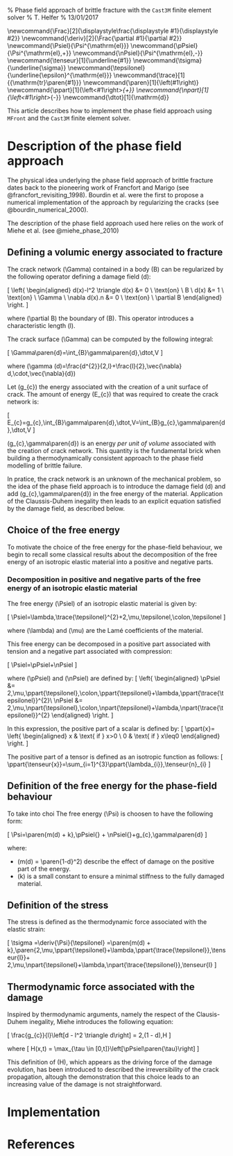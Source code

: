 % Phase field approach of brittle fracture with the `Cast3M` finite element solver
% T. Helfer
% 13/01/2017

\newcommand{\Frac}[2]{\displaystyle\frac{\displaystyle #1}{\displaystyle #2}}
\newcommand{\deriv}[2]{\Frac{\partial #1}{\partial #2}}
\newcommand{\Psiel}{\Psi^{\mathrm{el}}}
\newcommand{\pPsiel}{\Psi^{\mathrm{el}\,+}}
\newcommand{\nPsiel}{\Psi^{\mathrm{el}\,-}}
\newcommand{\tenseur}[1]{\underline{#1}}
\newcommand{\tsigma}{\underline{\sigma}}
\newcommand{\tepsilonel}{\underline{\epsilon}^{\mathrm{el}}}
\newcommand{\trace}[1]{{\mathrm{tr}\paren{#1}}}
\newcommand{\paren}[1]{\left(#1\right)}
\newcommand{\ppart}[1]{\left<#1\right>_{+}}
\newcommand{\npart}[1]{\left<#1\right>_{-}}
\newcommand{\dtot}[1]{\mathrm{d}}

This article describes how to implement the phase field approach using
`MFront` and the `Cast3M` finite element solver.

# Description of the phase field approach

The physical idea underlying the phase field approach of brittle
fracture dates back to the pioneering work of Francfort and Marigo
(see @francfort_revisiting_1998). Bourdin et al. were the first to
propose a numerical implementation of the approach by regularizing the
cracks (see @bourdin_numerical_2000).

The description of the phase field approach used here relies on the
work of Miehe et al. (see @miehe_phase_2010)

## Defining a volumic energy associated to fracture

The crack network \(\Gamma\) contained in a body \(B\) can be
regularized by the following operator defining a damage field \(d\):

\[
  \left\{
    \begin{aligned}
      d(x)-l^2 \triangle d(x) &= 0 \ \text{on} \ B \\
      d(x) &= 1 \ \text{on} \ \Gamma \\
      \nabla d(x).n &= 0 \ \text{on} \ \partial B
    \end{aligned}
  \right.
\]

where (\partial B\) the boundary of \(B\). This operator introduces a
characteristic length \(l\).

The crack surface \(\Gamma\) can be computed by the following
integral:

\[
\Gamma\paren{d}=\int_{B}\gamma\paren{d}\,\dtot\,V
\]

where \(\gamma (d)=\frac{d^{2}}{2\,l}+\frac{l}{2}\,\vec{\nabla} d\,\cdot\,\vec{\nabla}{d}\)

Let \(g_{c}\) the energy associated with the creation of a unit
surface of crack. The amount of energy \(E_{c}\) that was required to
create the crack network is:

\[
E_{c}=g_{c}\,\int_{B}\gamma\paren{d}\,\dtot\,V=\int_{B}g_{c}\,\gamma\paren{d}\,\dtot\,V
\]

\(g_{c}\,\gamma\paren{d}\) is an energy *per unit of volume*
associated with the creation of crack network. This quantity is the
fundamental brick when building a thermodynamically consistent
approach to the phase field modelling of brittle failure.

In pratice, the crack network is an unknown of the mechanical problem,
so the idea of the phase field approach is to introduce the damage
field \(d\) and add \(g_{c}\,\gamma\paren{d}\) in the free energy of
the material. Application of the Claussis-Duhem inegality then leads
to an explicit equation satisfied by the damage field, as described
below.

## Choice of the free energy

To motivate the choice of the free energy for the phase-field
behaviour, we begin to recall some classical results about the
decomposition of the free energy of an isotropic elastic material into
a positive and negative parts.

### Decomposition in positive and negative parts of the free energy of an isotropic elastic material

The free energy \(\Psiel\) of an isotropic elastic material is
given by:

\[
\Psiel=\lambda\,\trace{\tepsilonel}^{2}+2\,\mu\,\tepsilonel\,\colon\,\tepsilonel
\]

where \(\lambda\) and \(\mu\) are the Lamé coefficients of the
material.

This free energy can be decomposed in a positive part associated with
tension and a negative part associated with compression:

\[
\Psiel=\pPsiel+\nPsiel
\]

where \(\pPsiel\) and \(\nPsiel\) are defined by:
\[
\left\{
\begin{aligned}
\pPsiel &= 2\,\mu\,\ppart{\tepsilonel}\,\colon\,\ppart{\tepsilonel}+\lambda\,\ppart{\trace{\tepsilonel}}^{2}\\
\nPsiel &= 2\,\mu\,\npart{\tepsilonel}\,\colon\,\npart{\tepsilonel}+\lambda\,\npart{\trace{\tepsilonel}}^{2}
\end{aligned}
\right.
\]

In this expression, the positive part of a scalar is defined by:
\[
\ppart{x}=
\left\{
\begin{aligned}
x & \text{ if } x>0 \\
0 & \text{ if } x\leq0
\end{aligned}
\right.
\]

The positive part of a tensor is defined as an isotropic function as
follows:
\[
\ppart{\tenseur{x}}=\sum_{i=1}^{3}\ppart{\lambda_{i}}\,\tenseur{n}_{i}
\]

## Definition of the free energy for the phase-field behaviour

To take into choi The free energy \(\Psi\) is choosen to have the
following form:

\[
\Psi=\paren{m(d) + k}\,\pPsiel{} + \nPsiel{}+g_{c}\,\gamma\paren{d}
\]

where:

- \(m(d) = \paren{1-d}^2\) describe the effect of damage on the
  positive part of the energy.
- \(k\) is a small constant to ensure a minimal stiffness to the fully
  damaged material.

## Definition of the stress

The stress is defined as the thermodynamic force associated with the elastic strain:

\[
\tsigma
=\deriv{\Psi}{\tepsilonel}
=\paren{m(d) + k}\,\paren{2\,\mu\,\ppart{\tepsilonel}+\lambda\,\ppart{\trace{\tepsilonel}}\,\tenseur{I}}+
2\,\mu\,\npart{\tepsilonel}+\lambda\,\npart{\trace{\tepsilonel}}\,\tenseur{I}
\]

## Thermodynamic force associated with the damage

Inspired by thermodynamic arguments, namely the respect of the
Clausis-Duhem inegality, Miehe introduces the following equation:

\[
	\frac{g_{c}}{l}\left[d - l^2 \triangle d\right] = 2\,(1 - d)\,H 
\]

where
\[
  H(x,t) = \max_{\tau \in [0,t]}\left[\pPsiel\paren{\tau}\right]
\]

This definition of \(H\), which appears as the driving force of the
damage evolution, has been introduced to described the irreversibility
of the crack propagation, altough the demonstration that this choice
leads to an increasing value of the damage is not straightforward.

# Implementation


# References

<!-- Local IspellDict: english -->
